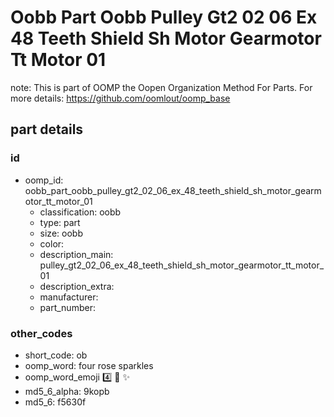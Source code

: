 # Oobb Part Oobb Pulley Gt2 02 06 Ex 48 Teeth Shield Sh Motor Gearmotor Tt Motor 01  

note: This is part of OOMP the Oopen Organization Method For Parts. For more details: https://github.com/oomlout/oomp_base

##  part details





### id
* oomp_id: oobb_part_oobb_pulley_gt2_02_06_ex_48_teeth_shield_sh_motor_gearmotor_tt_motor_01
  * classification: oobb
  * type: part
  * size: oobb
  * color: 
  * description_main: pulley_gt2_02_06_ex_48_teeth_shield_sh_motor_gearmotor_tt_motor_01
  * description_extra: 
  * manufacturer: 
  * part_number: 

### other_codes
* short_code: ob
* oomp_word: four rose sparkles
* oomp_word_emoji :four: :rose: :sparkles:
* md5_6_alpha: 9kopb
* md5_6: f5630f